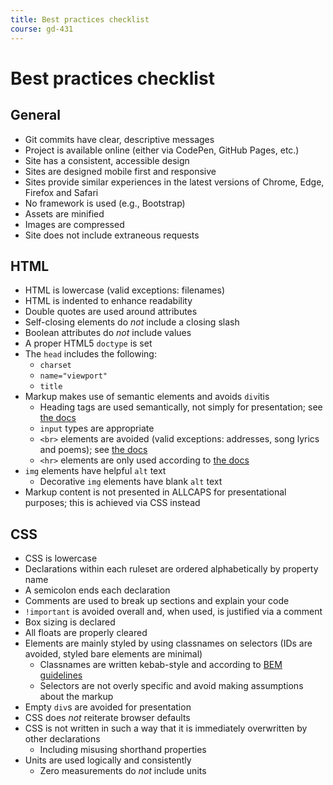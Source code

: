 ```yaml
---
title: Best practices checklist
course: gd-431
---
```


Best practices checklist
========================

General
-------
- Git commits have clear, descriptive messages
- Project is available online (either via CodePen, GitHub Pages, etc.)
- Site has a consistent, accessible design
- Sites are designed mobile first and responsive
- Sites provide similar experiences in the latest versions of Chrome, Edge, Firefox and Safari
- No framework is used (e.g., Bootstrap)
- Assets are minified
- Images are compressed
- Site does not include extraneous requests


HTML
----
- HTML is lowercase (valid exceptions: filenames)
- HTML is indented to enhance readability
- Double quotes are used around attributes
- Self-closing elements do _not_ include a closing slash
- Boolean attributes do _not_ include values
- A proper HTML5 `doctype` is set
- The `head` includes the following:
  - `charset`
  - `name="viewport"`
  - `title`  
- Markup makes use of semantic elements and avoids `div`itis
  - Heading tags are used semantically, not simply for presentation; see [the docs](https://developer.mozilla.org/en-US/docs/Web/HTML/Element/Heading_Elements)
  - `input` types are appropriate
  - `<br>` elements are avoided (valid exceptions: addresses, song lyrics and poems); see [the docs](https://developer.mozilla.org/en-US/docs/Web/HTML/Element/br)
  - `<hr>` elements are only used according to [the docs](https://developer.mozilla.org/en-US/docs/Web/HTML/Element/hr)
- `img` elements have helpful `alt` text
  - Decorative `img` elements have blank `alt` text
- Markup content is not presented in ALLCAPS for presentational purposes; this is achieved via CSS instead


CSS
---
- CSS is lowercase
- Declarations within each ruleset are ordered alphabetically by property name
- A semicolon ends each declaration
- Comments are used to break up sections and explain your code
- `!important` is avoided overall and, when used, is justified via a comment
- Box sizing is declared
- All floats are properly cleared
- Elements are mainly styled by using classnames on selectors (IDs are avoided, styled bare elements are minimal)
  - Classnames are written kebab-style and according to [BEM guidelines](https://en.bem.info/methodology/key-concepts/)
  - Selectors are not overly specific and avoid making assumptions about the markup
- Empty `div`s are avoided for presentation
- CSS does _not_ reiterate browser defaults
- CSS is not written in such a way that it is immediately overwritten by other declarations
  - Including misusing shorthand properties
- Units are used logically and consistently
  - Zero measurements do _not_ include units
